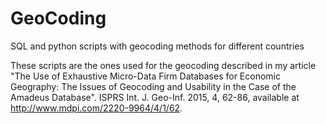 # GeoCoding
SQL and python scripts with geocoding methods for different countries

These scripts are the ones used for the geocoding described in my article "The Use of Exhaustive Micro-Data Firm Databases for Economic Geography: The Issues of Geocoding and Usability in the Case of the Amadeus Database". ISPRS Int. J. Geo-Inf. 2015, 4, 62-86, available at http://www.mdpi.com/2220-9964/4/1/62.
